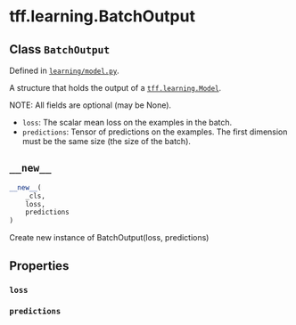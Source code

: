<div itemscope itemtype="http://developers.google.com/ReferenceObject">
<meta itemprop="name" content="tff.learning.BatchOutput" />
<meta itemprop="path" content="Stable" />
<meta itemprop="property" content="loss"/>
<meta itemprop="property" content="predictions"/>
<meta itemprop="property" content="__new__"/>
</div>

# tff.learning.BatchOutput

## Class `BatchOutput`





Defined in [`learning/model.py`](http://github.com/tensorflow/federated/tree/master/tensorflow_federated/python/learning/model.py).

<!-- Placeholder for "Used in" -->

A structure that holds the output of a <a href="../../tff/learning/Model.md"><code>tff.learning.Model</code></a>.

NOTE: All fields are optional (may be None).

-   `loss`: The scalar mean loss on the examples in the batch.
-   `predictions`: Tensor of predictions on the examples. The first dimension
    must be the same size (the size of the batch).

<h2 id="__new__"><code>__new__</code></h2>

``` python
__new__(
    _cls,
    loss,
    predictions
)
```

Create new instance of BatchOutput(loss, predictions)



## Properties

<h3 id="loss"><code>loss</code></h3>



<h3 id="predictions"><code>predictions</code></h3>





